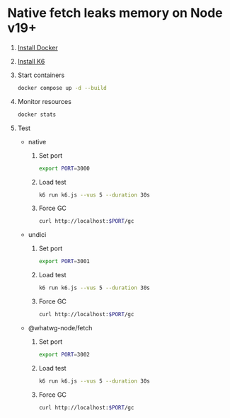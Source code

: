 # Native fetch leaks memory on Node v19+

1. [Install Docker](https://docs.docker.com/engine/install)
1. [Install K6](https://k6.io/docs/get-started/installation)
1. Start containers
   ```sh
   docker compose up -d --build
   ```
1. Monitor resources
   ```sh
   docker stats
   ```
1. Test

   - native

     1. Set port

        ```sh
        export PORT=3000
        ```

     1. Load test

        ```sh
        k6 run k6.js --vus 5 --duration 30s
        ```

     1. Force GC
        ```sh
        curl http://localhost:$PORT/gc
        ```

   - undici

     1. Set port

        ```sh
        export PORT=3001
        ```

     1. Load test

        ```sh
        k6 run k6.js --vus 5 --duration 30s
        ```

     1. Force GC
        ```sh
        curl http://localhost:$PORT/gc
        ```

   - @whatwg-node/fetch

     1. Set port

        ```sh
        export PORT=3002
        ```

     1. Load test

        ```sh
        k6 run k6.js --vus 5 --duration 30s
        ```

     1. Force GC
        ```sh
        curl http://localhost:$PORT/gc
        ```
